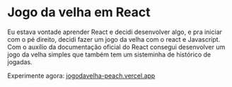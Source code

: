 # Jogo da velha em React
Eu estava vontade aprender React e decidi desenvolver algo, e pra iniciar com o pé direito, decidi fazer um jogo da velha com o react e Javascript. Com o auxílio da documentação oficial do React consegui desenvolver um jogo da velha simples que também tem um sisteminha de histórico de jogadas.

Experimente agora: [jogodavelha-peach.vercel.app](http://jogodavelha-peach.vercel.app)
